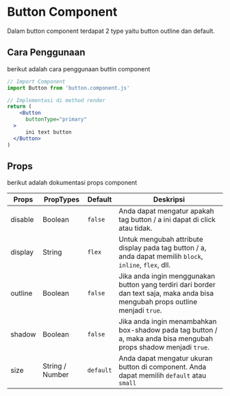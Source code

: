 # Button Component

Dalam button component terdapat 2 type yaitu button outline dan default.

## Cara Penggunaan
berikut adalah cara penggunaan buttin component

```jsx
// Import Component
import Button from 'button.component.js'

// Implementasi di method render
return (
    <Button
      buttonType="primary"
  >
      ini text button
  </Button>
)
```

## Props
berikut adalah dokumentasi props component

| Props | PropTypes | Default | Deskripsi |
|-------|-----------|---------|-----------|
|disable|Boolean|`false`|Anda dapat mengatur apakah tag button / a ini dapat di click atau tidak.|
|display|String|`flex`|Untuk mengubah attribute display pada tag button / a, anda dapat memilih `block`, `inline`, `flex`, dll.|
|outline|Boolean|`false`|Jika anda ingin menggunakan button yang terdiri dari border dan text saja, maka anda bisa mengubah props outline menjadi `true`.|
|shadow|Boolean|`false`|Jika anda ingin menambahkan box-shadow pada tag button / a, maka anda bisa mengubah props shadow menjadi `true`.|
|size|String / Number|`default`|Anda dapat mengatur ukuran button di component. Anda dapat memilih `default` atau `small`|
